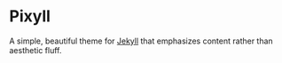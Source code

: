 # Pixyll

A simple, beautiful theme for [Jekyll](http://jekyllrb.com) that emphasizes content rather than aesthetic fluff.
